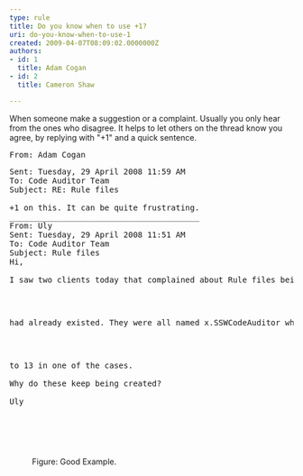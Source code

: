 ```yaml
---
type: rule
title: Do you know when to use +1?
uri: do-you-know-when-to-use-1
created: 2009-04-07T08:09:02.0000000Z
authors:
- id: 1
  title: Adam Cogan
- id: 2
  title: Cameron Shaw

---
```




<span class='intro'> 
  <p>When someone make a suggestion or a complaint. Usually you only hear from the ones who disagree. It helps to let others on the thread know you agree, by replying with &quot;+1&quot; and a quick sentence. </p>
 </span>


  <dl>
    <pre><span class="ms-rteCustom-GreyBox">From&#58; Adam Cogan <pre>Sent&#58; Tuesday, 29 April 2008 11&#58;59 AM<br>To&#58; Code Auditor Team<br>Subject&#58; RE&#58; Rule files<br><br>+1 on this. It can be quite frustrating.<br>________________________________________<br>From&#58; Uly<br>Sent&#58; Tuesday, 29 April 2008 11&#58;51 AM<br>To&#58; Code Auditor Team<br>Subject&#58; Rule files<br>Hi,<br> <br>I saw two clients today that complained about Rule files being created even though one </pre>
    <pre>had already existed. They were all named x.SSWCodeAuditor where x was a number from 1 </pre>
    <pre>to 13 in one of the cases.<br> <br>Why do these keep being created?<br> <br>Uly</pre>
    </span></pre>
    <pre>&#160;</pre>
    <dd><span class="ms-rteCustom-FigureGood">Figure&#58; Good Example. </span></dd>
</dl>




